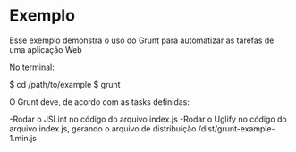 Exemplo
================

Esse exemplo demonstra o uso do Grunt para automatizar as tarefas de uma aplicação Web

No terminal:

$ cd /path/to/example
$ grunt

O Grunt deve, de acordo com as tasks definidas:

-Rodar o JSLint no código do arquivo index.js
-Rodar o Uglify no código do arquivo index.js, gerando o arquivo de distribuição /dist/grunt-example-1.min.js